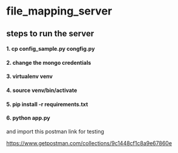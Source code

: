 # file_mapping_server
## steps to run the server
#### 1. cp config_sample.py congfig.py
#### 2. change the mongo credentials
#### 3. virtualenv venv
#### 4. source venv/bin/activate
#### 5. pip install -r requirements.txt
#### 6. python app.py

and import this postman link for testing

https://www.getpostman.com/collections/9c1448cf1c8a9e67860e
